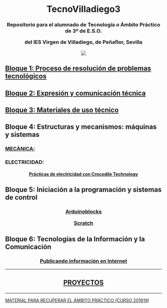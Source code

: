 <h1 align="center">TecnoVilladiego3</h1>

<h3 align="center"> Repositorio para el alumnado de Tecnología o Ámbito Práctico de 3º de E.S.O.

del IES Virgen de Villadiego,
de Peñaflor, Sevilla

![](imágenes/logo_fondo_transparente200x300.png)
</h3>

## [Bloque 1: Proceso de resolución de problemas tecnológicos](1Proceso/readme.md)

## [Bloque 2: Expresión y comunicación técnica](2Expresion/readme.md)

## [Bloque 3: Materiales de uso técnico](3Materiales/readme.md)

## Bloque 4: Estructuras y mecanismos: máquinas y sistemas

### [MECÁNICA:](4EstruMeca/Mecánica/readme.md)

### ELECTRICIDAD:

<h4 align="center">

[Prácticas de electricidad con Crocodile Technology](4EstruMeca/Electricidad/practicas.md)

</h4>

## Bloque 5: Iniciación a la programación y sistemas de control

<h3 align="center">

[Arduinoblocks](5ProgSisCont/ArduinoBlocks/readme.md)

[Scratch](http://scratch.mit.edu)

</h3>


## Bloque 6: Tecnologías de la Información y la Comunicación

<h3 align="center">

[Publicando información en Internet](6TIC/internet.md)

</h3>

***
<h2 align="center">

[PROYECTOS](Proyectos/readme.md)

</h2>

***

[MATERIAL PARA RECUPERAR EL ÁMBITO PRÁCTICO (CURSO 201819)](Recupera3/Recuperaapr3.md)
